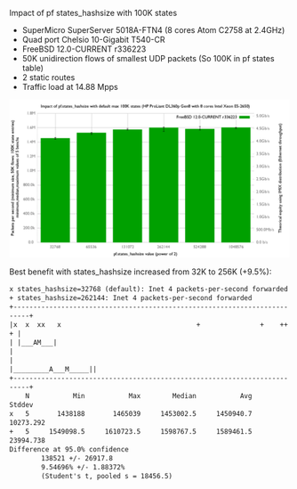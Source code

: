 Impact of pf states_hashsize with 100K states
  - SuperMicro SuperServer 5018A-FTN4 (8 cores Atom C2758 at 2.4GHz)
  - Quad port Chelsio 10-Gigabit T540-CR
  - FreeBSD 12.0-CURRENT r336223
  - 50K unidirection flows of smallest UDP packets (So 100K in pf states table)
  - 2 static routes
  - Traffic load at 14.88 Mpps

![Impact of states_hashsize with 100K states](graph.png)


Best benefit with states_hashsize increased from 32K to 256K (+9.5%):
```
x states_hashsize=32768 (default): Inet 4 packets-per-second forwarded
+ states_hashsize=262144: Inet 4 packets-per-second forwarded
+--------------------------------------------------------------------------+
|x  x  xx   x                                  +               +    ++   + |
| |___AM___|                                                               |
|                                                     |_________A___M_____||
+--------------------------------------------------------------------------+
    N           Min           Max        Median           Avg        Stddev
x   5       1438188       1465039     1453002.5     1450940.7     10273.292
+   5     1549098.5     1610723.5     1598767.5     1589461.5     23994.738
Difference at 95.0% confidence
        138521 +/- 26917.8
        9.54696% +/- 1.88372%
        (Student's t, pooled s = 18456.5)
```
